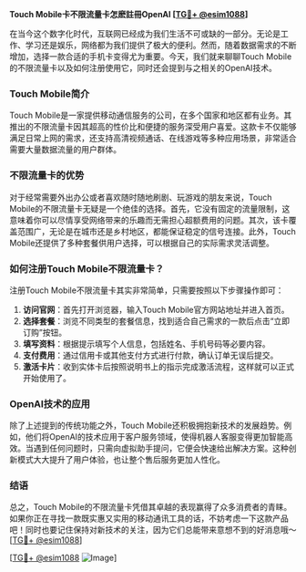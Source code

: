 **Touch Mobile卡不限流量卡怎麽註冊OpenAI [[TG💪+ @esim1088](https://t.me/s/esim1088)]**

在当今这个数字化时代，互联网已经成为我们生活不可或缺的一部分。无论是工作、学习还是娱乐，网络都为我们提供了极大的便利。然而，随着数据需求的不断增加，选择一款合适的手机卡变得尤为重要。今天，我们就来聊聊Touch Mobile的不限流量卡以及如何注册使用它，同时还会提到与之相关的OpenAI技术。

### Touch Mobile简介

Touch Mobile是一家提供移动通信服务的公司，在多个国家和地区都有业务。其推出的不限流量卡因其超高的性价比和便捷的服务深受用户喜爱。这款卡不仅能够满足日常上网的需求，还支持高清视频通话、在线游戏等多种应用场景，非常适合需要大量数据流量的用户群体。

### 不限流量卡的优势

对于经常需要外出办公或者喜欢随时随地刷剧、玩游戏的朋友来说，Touch Mobile的不限流量卡无疑是一个绝佳的选择。首先，它没有固定的流量限制，这意味着你可以尽情享受网络带来的乐趣而无需担心超额费用的问题。其次，该卡覆盖范围广，无论是在城市还是乡村地区，都能保证稳定的信号连接。此外，Touch Mobile还提供了多种套餐供用户选择，可以根据自己的实际需求灵活调整。

### 如何注册Touch Mobile不限流量卡？

注册Touch Mobile不限流量卡其实非常简单，只需要按照以下步骤操作即可：

1. **访问官网**：首先打开浏览器，输入Touch Mobile官方网站地址并进入首页。
2. **选择套餐**：浏览不同类型的套餐信息，找到适合自己需求的一款后点击“立即订购”按钮。
3. **填写资料**：根据提示填写个人信息，包括姓名、手机号码等必要内容。
4. **支付费用**：通过信用卡或其他支付方式进行付款，确认订单无误后提交。
5. **激活卡片**：收到实体卡后按照说明书上的指示完成激活流程，这样就可以正式开始使用了。

### OpenAI技术的应用

除了上述提到的传统功能之外，Touch Mobile还积极拥抱新技术的发展趋势。例如，他们将OpenAI的技术应用于客户服务领域，使得机器人客服变得更加智能高效。当遇到任何问题时，只需向虚拟助手提问，它便会快速给出解决方案。这种创新模式大大提升了用户体验，也让整个售后服务更加人性化。

### 结语

总之，Touch Mobile的不限流量卡凭借其卓越的表现赢得了众多消费者的青睐。如果你正在寻找一款既实惠又实用的移动通讯工具的话，不妨考虑一下这款产品吧！同时也要记住保持对新技术的关注，因为它们总能带来意想不到的好消息哦～[[TG💪+ @esim1088](https://t.me/s/esim1088)]

[[TG💪+ @esim1088](https://t.me/s/esim1088) ![Image](https://i.postimg.cc/4NQfJmqS/Snipaste-2025-05-13-00-14-12.png)]
